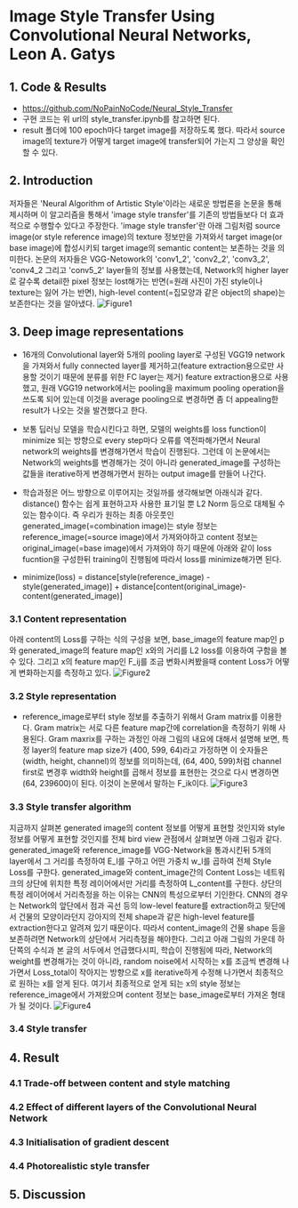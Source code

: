 # Image Style Transfer Using Convolutional Neural Networks, Leon A. Gatys

## 1. Code & Results
- https://github.com/NoPainNoCode/Neural_Style_Transfer
- 구현 코드는 위 url의 style_transfer.ipynb를 참고하면 된다.
- result 폴더에 100 epoch마다 target image를 저장하도록 했다. 따라서 source image의 texture가 어떻게 target image에 transfer되어 가는지 그 양상을 확인할 수 있다.

## 2. Introduction
저자들은 'Neural Algorithm of Artistic Style'이라는 새로운 방법론을 논문을 통해 제시하며 이 알고리즘을 통해서 'image style transfer'를 기존의 방법들보다 더 효과적으로 수행할수 있다고 주장한다.
'image style transfer'란 아래 그림처럼 source image(or style reference image)의 texture 정보만을 가져와서 target image(or base image)에 합성시키되 target image의 semantic content는 보존하는 것을 의미한다.
논문의 저자들은 VGG-Netowork의 'conv1_2', 'conv2_2', 'conv3_2', 'conv4_2 그리고 'conv5_2' layer들의 정보를 사용했는데, Network의 higher layer로 갈수록 detail한 pixel 정보는 lost해가는 반면(=원래 사진이 가진 style이나 texture는 잃어 가는 반면), high-level content(=집모양과 같은 object의 shape)는 보존한다는 것을 알아냈다.
![Figure1](https://user-images.githubusercontent.com/54407983/100335252-1daa9900-3018-11eb-80d7-0de32b765836.jpeg)

## 3. Deep image representations
- 16개의 Convolutional layer와 5개의 pooling layer로 구성된 VGG19 network을 가져와서 fully connected layer를 제거하고(feature extraction용으로만 사용할 것이기 때문에 분류를 위한 FC layer는 제거)
feature extraction용으로 사용했고, 원래 VGG19 network에서는 pooling을 maximum pooling operation을 쓰도록 되어 있는데 이것을 average pooling으로 변경하면 좀 더 appealing한 result가 나오는 것을 발견했다고 한다.

- 보통 딥러닝 모델을 학습시킨다고 하면, 모델의 weights를 loss function이 minimize 되는 방향으로 every step마다 오류를 역전파해가면서 Neural network의 weights를 변경해가면서 학습이 진행된다.
그런데 이 논문에서는 Network의 weights를 변경해가는 것이 아니라 generated_image를 구성하는 값들을 iterative하게 변경해가면서 원하는 output image를 만들어 나간다.

- 학습과정은 어느 방향으로 이루어지는 것일까를 생각해보면 아래식과 같다. distance() 함수는 쉽게 표현하고자 사용한 표기일 뿐 L2 Norm 등으로 대체될 수 있는 함수이다.
즉 우리가 원하는 최종 아웃풋인 generated_image(=combination image)는 style 정보는 reference_image(=source image)에서 가져와야하고 content 정보는 original_image(=base image)에서 가져와야 하기 때문에 아래와 같이 loss fucntion을 구성한뒤 training이 진행됨에 따라서 loss를 minimize해가면 된다.

- minimize(loss) = distance[style(reference_image) - style(generated_image)] + distance[content(original_image)-content(generated_image)]

### 3.1 Content representation
아래 content의 Loss를 구하는 식의 구성을 보면, base_image의 feature map인 p와 generated_image의 feature map인 x와의 거리를 L2 loss를 이용하여 구함을 볼 수 있다.
그리고 x의 feature map인 F_ij를 조금 변화시켜봤을때 content Loss가 어떻게 변화하는지를 측정하고 있다.
![Figure2](https://user-images.githubusercontent.com/54407983/100339088-c0fdad00-301c-11eb-8234-e6f4564ffda4.jpeg)

### 3.2 Style representation
- reference_image로부터 style 정보를 추출하기 위해서 Gram matrix를 이용한다.
Gram matrix는 서로 다른 feature map간에 correlation을 측정하기 위해 사용된다.
Gram maxrix를 구하는 과정인 아래 그림의 내요에 대해서 설명해 보면,
특정 layer의 feature map size가 (400, 599, 64)라고 가정하면 이 숫자들은 (width, height, channel)의 정보를 의미하는데, (64, 400, 599)처럼 channel first로 변경후 width와 height를 곱해서 정보를 표현한는 것으로 다시 변경하면 (64, 239600)이 된다. 이것이 논문에서 말하는 F_ik이다.
![Figure3](https://user-images.githubusercontent.com/54407983/100340189-2736ff80-301e-11eb-9b95-ab63bfe72d54.jpeg)

### 3.3 Style transfer algorithm
지금까지 살펴본 generated image의 content 정보를 어떻게 표현할 것인지와 style 정보를 어떻게 표현할 것인지를 전체 bird view 관점에서 살펴보면 아래 그림과 같다.
generated_image와 reference_image를 VGG-Network을 통과시킨뒤 5개의 layer에서 그 거리를 측정하여 E_l를 구하고 어떤 가중치 w_l를 곱하여 전체 Style Loss를 구한다.
generated_image와 content_image간의 Content Loss는 네트워크의 상단에 위치한 특정 레이어에서만 거리를 측정하여 L_content를 구한다. 상단의 특정 레이어에서 거리측정을 하는 이유는 CNN의 특성으로부터 기인한다. CNN의 경우는 Network의 앞단에서 점과 곡선 등의 low-level feature를 extraction하고 뒷단에서 건물의 모양이라던지 강아지의 전체 shape과 같은 high-level feature를 extraction한다고 알려져 있기 때문이다. 따라서 content_image의 건물 shape 등을 보존하려면 Network의 상단에서 거리측정을 해야한다.
그리고 아래 그림의 가운데 하단쪽의 수식과 본 글의 서두에서 언급했다시피, 학습이 진행됨에 따라, Network의 weight를 변경해가는 것이 아니라, random noise에서 시작하는 x를 조금씩 변경해 나가면서 Loss_total이 작아지는 방향으로 x를 iterative하게 수정해 나가면서 최종적으로 원하는 x를 얻게 된다. 여기서 최종적으로 얻게 되는 x의 style 정보는 reference_image에서 가져왔으며 content 정보는 base_image로부터 가져온 형태가 될 것이다.
![Figure4](https://user-images.githubusercontent.com/54407983/100341770-5a7a8e00-3020-11eb-9a44-2d389828f009.jpeg)

### 3.4 Style transfer

## 4. Result
### 4.1 Trade-off between content and style matching
### 4.2 Effect of different layers of the Convolutional Neural Network
### 4.3 Initialisation of gradient descent
### 4.4 Photorealistic style transfer

## 5. Discussion
